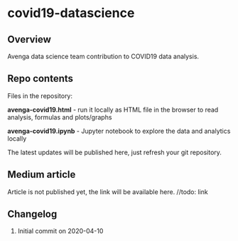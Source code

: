# covid19-datascience

## Overview

Avenga data science team contribution to COVID19 data analysis.

## Repo contents

Files in the repository:

**avenga-covid19.html** - run it locally as HTML file in the browser to read analysis, formulas and plots/graphs

**avenga-covid19.ipynb** - Jupyter notebook to explore the data and analytics locally

The latest updates will be published here, just refresh your git repository.

## Medium article

Article is not published yet, the link will be available here.
//todo: link

## Changelog

1. Initial commit on 2020-04-10
